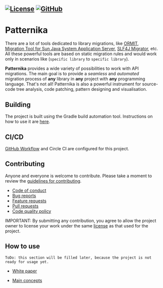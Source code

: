 [![License](https://img.shields.io/badge/license-MIT-green.svg)](LICENSE)
[![GitHub](https://github.com/patternika/patternika/workflows/Java%20CI%20with%20Gradle/badge.svg)](
  https://github.com/patternika/patternika/actions?query=workflow%3A%22Java+CI+with+Gradle%22)
---

# Patternika
There are a lot of tools dedicated to library migrations, like 
[ORMIT](https://renaps.com/en/products/ormit-java), 
[Migration Tool for Sun Java System Application Server](https://docs.oracle.com/cd/E19830-01/819-4725/6n6rv9st3/index.html), 
[SLF4J Migrator](http://www.slf4j.org/migrator.html), etc. All these powerful 
tools are based on static migration rules and would work only in scenarios like 
(`specific library` to `specific library`).

**Patternika** provides a wide variety of possibilities to work with API migrations.
The main goal is to provide a _seamless_ and _automated_ migration process of **any** library 
in **any** project with **any** programming language.
That's not all! Patternika is also a powerful instrument for source-code tree analysis, code patching, 
pattern designing and visualisation. 

## Building

The project is built using the Gradle build automation tool.
Instructions on how to use it are [here](docs/GRADLE.md).

## CI/CD

[GitHub Workflow](
https://github.com/patternika/patternika/actions?query=workflow%3A%22Java+CI+with+Gradle%22) 
and Circle CI are configured for this project.

## Contributing

Anyone and everyone is welcome to contribute. Please take a moment to
review the [guidelines for contributing](docs/CONTRIBUTING.md).

* [Code of conduct](docs/CODE_OF_CONDUCT.md)
* [Bug reports](docs/CONTRIBUTING.md#bug-reports)
* [Feature requests](docs/CONTRIBUTING.md#feature-suggestions)
* [Pull requests](docs/CONTRIBUTING.md#pull-requests)
* [Code quality policy](docs/CODE_QUALITY.md)

IMPORTANT: By submitting any contribution, you agree to allow the project owner to
license your work under the same [license](LICENSE) as that used for the project.

## How to use

`ToDo: this section will be filled later, because the project is not ready for usage yet.`

* [White paper]()

* [Main concepts](docs/DESCRIPTION.md)
